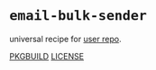 # `email-bulk-sender`

universal recipe for [user repo](../themartiancompany/ur).

[PKGBUILD](PKGBUILD)
[LICENSE](COPYING)
